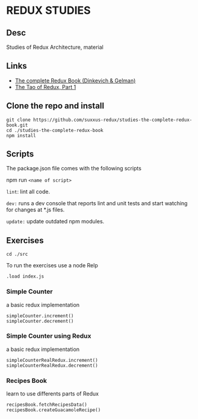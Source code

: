 # REDUX STUDIES

## Desc
Studies of Redux Architecture, material

## Links
* [The complete Redux Book (Dinkevich & Gelman)](https://leanpub.com/redux-book)
* [The Tao of Redux, Part 1](http://blog.isquaredsoftware.com/2017/05/idiomatic-redux-tao-of-redux-part-1/)

## Clone the repo and install
```
git clone https://github.com/suxxus-redux/studies-the-complete-redux-book.git
cd ./studies-the-complete-redux-book
npm install

```
## Scripts
The package.json file comes with the following scripts

npm run `<name of script>`

`lint`: lint all code.

`dev:` runs a dev console that reports lint and unit tests and start watching for changes at *.js files.

`update:` update outdated npm modules.

 ## Exercises

 `cd ./src`

 To run the exercises use a node Relp

 ```
 .load index.js

 ```
 ### Simple Counter
 a basic redux implementation
 ```
 simpleCounter.increment()
 simpleCounter.decrement()

 ```
### Simple Counter using Redux
 a basic redux implementation
 ```
 simpleCounterRealRedux.increment()
 simpleCounterRealRedux.decrement()

 ```
### Recipes Book
learn to use differents parts of Redux
```
recipesBook.fetchRecipesData()
recipesBook.createGuacamoleRecipe()

```
